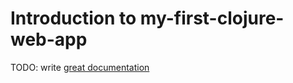 # Introduction to my-first-clojure-web-app

TODO: write [great documentation](http://jacobian.org/writing/what-to-write/)
